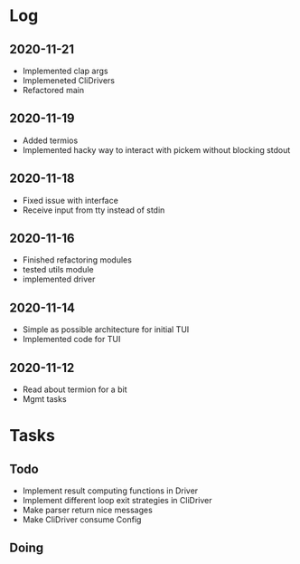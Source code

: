 # Log

## 2020-11-21
- Implemented clap args
- Implemeneted CliDrivers
- Refactored main

## 2020-11-19
- Added termios
- Implemented hacky way to interact with pickem without blocking stdout

## 2020-11-18
- Fixed issue with interface
- Receive input from tty instead of stdin

## 2020-11-16
- Finished refactoring modules
- tested utils module
- implemented driver

## 2020-11-14
- Simple as possible architecture for initial TUI
- Implemented code for TUI

## 2020-11-12
- Read about termion for a bit
- Mgmt tasks

# Tasks

## Todo
- Implement result computing functions in Driver
- Implement different loop exit strategies in CliDriver
- Make parser return nice messages
- Make CliDriver consume Config

## Doing

